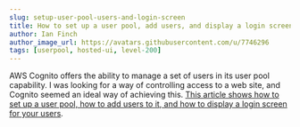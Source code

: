 ```yaml
---
slug: setup-user-pool-users-and-login-screen
title: How to set up a user pool, add users, and display a login screen
author: Ian Finch
author_image_url: https://avatars.githubusercontent.com/u/7746296
tags: [userpool, hosted-ui, level-200]
---
```


AWS Cognito offers the ability to manage a set of users in its user pool capability. I was looking for a way of controlling access to a web site, and Cognito seemed an ideal way of achieving this. [This article shows how to set up a user pool, how to add users to it, and how to display a login screen for your users]((https://ian-says.com/articles/aws-cognito-user-pool/)).
